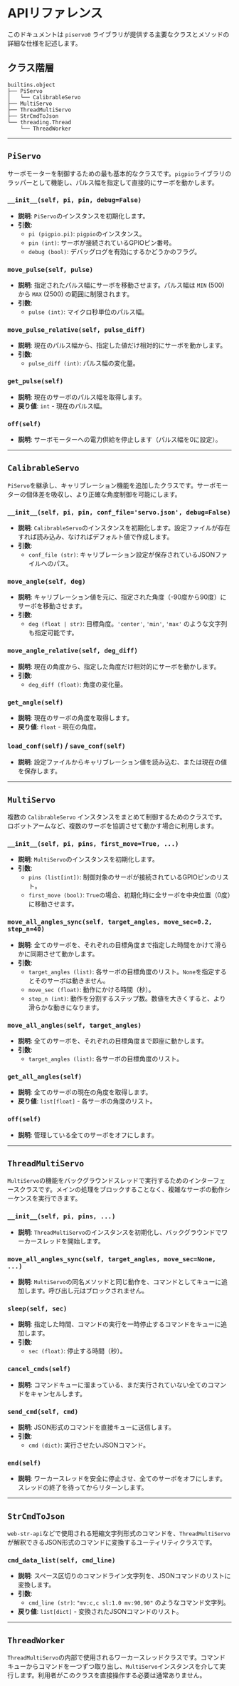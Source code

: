 # APIリファレンス

このドキュメントは `piservo0` ライブラリが提供する主要なクラスとメソッドの詳細な仕様を記述します。

## クラス階層

```
builtins.object
├── PiServo
│   └── CalibrableServo
├── MultiServo
├── ThreadMultiServo
├── StrCmdToJson
└── threading.Thread
    └── ThreadWorker
```

---

## `PiServo`

サーボモーターを制御するための最も基本的なクラスです。`pigpio`ライブラリのラッパーとして機能し、パルス幅を指定して直接的にサーボを動かします。

### `__init__(self, pi, pin, debug=False)`
- **説明**: `PiServo`のインスタンスを初期化します。
- **引数**:
    - `pi (pigpio.pi)`: `pigpio`のインスタンス。
    - `pin (int)`: サーボが接続されているGPIOピン番号。
    - `debug (bool)`: デバッグログを有効にするかどうかのフラグ。

### `move_pulse(self, pulse)`
- **説明**: 指定されたパルス幅にサーボを移動させます。パルス幅は `MIN` (500) から `MAX` (2500) の範囲に制限されます。
- **引数**:
    - `pulse (int)`: マイクロ秒単位のパルス幅。

### `move_pulse_relative(self, pulse_diff)`
- **説明**: 現在のパルス幅から、指定した値だけ相対的にサーボを動かします。
- **引数**:
    - `pulse_diff (int)`: パルス幅の変化量。

### `get_pulse(self)`
- **説明**: 現在のサーボのパルス幅を取得します。
- **戻り値**: `int` - 現在のパルス幅。

### `off(self)`
- **説明**: サーボモーターへの電力供給を停止します（パルス幅を0に設定）。

---

## `CalibrableServo`

`PiServo`を継承し、キャリブレーション機能を追加したクラスです。サーボモーターの個体差を吸収し、より正確な角度制御を可能にします。

### `__init__(self, pi, pin, conf_file='servo.json', debug=False)`
- **説明**: `CalibrableServo`のインスタンスを初期化します。設定ファイルが存在すれば読み込み、なければデフォルト値で作成します。
- **引数**:
    - `conf_file (str)`: キャリブレーション設定が保存されているJSONファイルへのパス。

### `move_angle(self, deg)`
- **説明**: キャリブレーション値を元に、指定された角度（-90度から90度）にサーボを移動させます。
- **引数**:
    - `deg (float | str)`: 目標角度。`'center'`, `'min'`, `'max'` のような文字列も指定可能です。

### `move_angle_relative(self, deg_diff)`
- **説明**: 現在の角度から、指定した角度だけ相対的にサーボを動かします。
- **引数**:
    - `deg_diff (float)`: 角度の変化量。

### `get_angle(self)`
- **説明**: 現在のサーボの角度を取得します。
- **戻り値**: `float` - 現在の角度。

### `load_conf(self)` / `save_conf(self)`
- **説明**: 設定ファイルからキャリブレーション値を読み込む、または現在の値を保存します。

---

## `MultiServo`

複数の `CalibrableServo` インスタンスをまとめて制御するためのクラスです。ロボットアームなど、複数のサーボを協調させて動かす場合に利用します。

### `__init__(self, pi, pins, first_move=True, ...)`
- **説明**: `MultiServo`のインスタンスを初期化します。
- **引数**:
    - `pins (list[int])`: 制御対象のサーボが接続されているGPIOピンのリスト。
    - `first_move (bool)`: `True`の場合、初期化時に全サーボを中央位置（0度）に移動させます。

### `move_all_angles_sync(self, target_angles, move_sec=0.2, step_n=40)`
- **説明**: 全てのサーボを、それぞれの目標角度まで指定した時間をかけて滑らかに同期させて動かします。
- **引数**:
    - `target_angles (list)`: 各サーボの目標角度のリスト。`None`を指定するとそのサーボは動きません。
    - `move_sec (float)`: 動作にかける時間（秒）。
    - `step_n (int)`: 動作を分割するステップ数。数値を大きくすると、より滑らかな動きになります。

### `move_all_angles(self, target_angles)`
- **説明**: 全てのサーボを、それぞれの目標角度まで即座に動かします。
- **引数**:
    - `target_angles (list)`: 各サーボの目標角度のリスト。

### `get_all_angles(self)`
- **説明**: 全てのサーボの現在の角度を取得します。
- **戻り値**: `list[float]` - 各サーボの角度のリスト。

### `off(self)`
- **説明**: 管理している全てのサーボをオフにします。

---

## `ThreadMultiServo`

`MultiServo`の機能をバックグラウンドスレッドで実行するためのインターフェースクラスです。メインの処理をブロックすることなく、複雑なサーボの動作シーケンスを実行できます。

### `__init__(self, pi, pins, ...)`
- **説明**: `ThreadMultiServo`のインスタンスを初期化し、バックグラウンドでワーカースレッドを開始します。

### `move_all_angles_sync(self, target_angles, move_sec=None, ...)`
- **説明**: `MultiServo`の同名メソッドと同じ動作を、コマンドとしてキューに追加します。呼び出し元はブロックされません。

### `sleep(self, sec)`
- **説明**: 指定した時間、コマンドの実行を一時停止するコマンドをキューに追加します。
- **引数**:
    - `sec (float)`: 停止する時間（秒）。

### `cancel_cmds(self)`
- **説明**: コマンドキューに溜まっている、まだ実行されていない全てのコマンドをキャンセルします。

### `send_cmd(self, cmd)`
- **説明**: JSON形式のコマンドを直接キューに送信します。
- **引数**:
    - `cmd (dict)`: 実行させたいJSONコマンド。

### `end(self)`
- **説明**: ワーカースレッドを安全に停止させ、全てのサーボをオフにします。スレッドの終了を待ってからリターンします。

---

## `StrCmdToJson`

`web-str-api`などで使用される短縮文字列形式のコマンドを、`ThreadMultiServo`が解釈できるJSON形式のコマンドに変換するユーティリティクラスです。

### `cmd_data_list(self, cmd_line)`
- **説明**: スペース区切りのコマンドライン文字列を、JSONコマンドのリストに変換します。
- **引数**:
    - `cmd_line (str)`: `"mv:c,c sl:1.0 mv:90,90"` のようなコマンド文字列。
- **戻り値**: `list[dict]` - 変換されたJSONコマンドのリスト。

---

## `ThreadWorker`

`ThreadMultiServo`の内部で使用されるワーカースレッドクラスです。コマンドキューからコマンドを一つずつ取り出し、`MultiServo`インスタンスを介して実行します。利用者がこのクラスを直接操作する必要は通常ありません。
